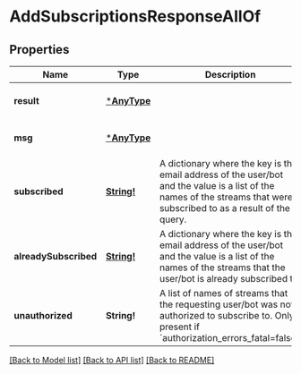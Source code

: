 # AddSubscriptionsResponseAllOf

## Properties
Name | Type | Description | Notes
------------ | ------------- | ------------- | -------------
**result** | [***AnyType**](.md) |  | [optional] [default to null]
**msg** | [***AnyType**](.md) |  | [optional] [default to null]
**subscribed** | [**String!**](array.md) | A dictionary where the key is the email address of the user/bot and the value is a list of the names of the streams that were subscribed to as a result of the query.  | [optional] [default to null]
**alreadySubscribed** | [**String!**](array.md) | A dictionary where the key is the email address of the user/bot and the value is a list of the names of the streams that the user/bot is already subscribed to.  | [optional] [default to null]
**unauthorized** | **String!** | A list of names of streams that the requesting user/bot was not authorized to subscribe to.  Only present if &#x60;authorization_errors_fatal&#x3D;false&#x60;.  | [optional] [default to null]

[[Back to Model list]](../README.md#documentation-for-models) [[Back to API list]](../README.md#documentation-for-api-endpoints) [[Back to README]](../README.md)


